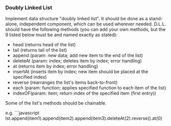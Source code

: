 ### Doubly Linked List
Implement data structure "doubly linked list". It should be done as a stand-alone, independent component, which can be used wherever needed. D.L.L. should have the following methods (you can add your own methods, but the 9 listed below must be and named exactly as stated):
* head (returns head of the list)
* tail (returns tail of the list)
* append (param: new data; add new item to the end of the list) 
* deleteAt (param: index; deletes item by index; error handling)
* at (returns item by index; error handling)
* insertAt (inserts item by index; new item should be placed at the specified index)
* reverse (rearranges the list's items back-to-front)
* each (param: function; applies specified function to each item of the list)
* indexOF(param: item; return index of the specified item (first entry))

Some of the list's methods should be chainable.

e.g. ```javascript 
lst.append(item1).append(item2).append(item3).deleteAt(2).reverse().at(0)
```